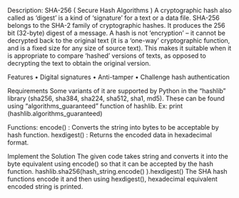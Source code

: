 Description:
SHA-256 ( Secure Hash Algorithms )
A cryptographic hash also called as ‘digest’ is a kind of ‘signature’ for a text or a data file. SHA-256 belongs to the SHA-2 family of cryptographic hashes. It produces the 256 bit (32-byte) digest of a message. A hash is not ‘encryption’ – it cannot be decrypted back to the original text (it is a ‘one-way’ cryptographic function, and is a fixed size for any size of source text). This makes it suitable when it is appropriate to compare ‘hashed’ versions of texts, as opposed to decrypting the text to obtain the original version.

Features
•	Digital signatures 
•	Anti-tamper 
•	Challenge hash authentication

Requirements
Some variants of it are supported by Python in the “hashlib” library (sha256, sha384, sha224, sha512, sha1, md5). These can be found using “algorithms_guaranteed” function of hashlib.
Ex: print (hashlib.algorithms_guaranteed)

Functions:
encode() : Converts the string into bytes to be acceptable by hash function.
hexdigest() : Returns the encoded data in hexadecimal format.

Implement the Solution
The given code takes string and converts it into the byte equivalent using encode() so that it can be accepted by the hash function.
hashlib.sha256(hash_string.encode() ).hexdigest()
The SHA hash functions encode it and then using hexdigest(), hexadecimal equivalent encoded string is printed.

